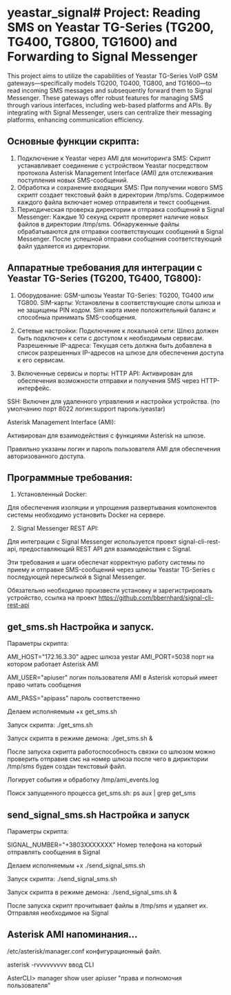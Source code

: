 # yeastar_signal# Project: Reading SMS on Yeastar TG-Series (TG200, TG400, TG800, TG1600) and Forwarding to Signal Messenger
This project aims to utilize the capabilities of Yeastar TG-Series VoIP GSM gateways—specifically models TG200, TG400, TG800, and TG1600—to read incoming SMS messages and subsequently forward them to Signal Messenger. These gateways offer robust features for managing SMS through various interfaces, including web-based platforms and APIs. By integrating with Signal Messenger, users can centralize their messaging platforms, enhancing communication efficiency.

## Основные функции скрипта:
1.	Подключение к Yeastar через AMI для мониторинга SMS:
Скрипт устанавливает соединение с устройством Yeastar посредством протокола Asterisk Management Interface (AMI) для отслеживания поступления новых SMS-сообщений.
2.	Обработка и сохранение входящих SMS:
При получении нового SMS скрипт создает текстовый файл в директории /tmp/sms.
Содержимое каждого файла включает номер отправителя и текст сообщения.
3.	Периодическая проверка директории и отправка сообщений в Signal Messenger:
Каждые 10 секунд скрипт проверяет наличие новых файлов в директории /tmp/sms.
Обнаруженные файлы обрабатываются для отправки соответствующих сообщений в Signal Messenger.
После успешной отправки сообщения соответствующий файл удаляется из директории.

## Аппаратные требования для интеграции с Yeastar TG-Series (TG200, TG400, TG800):
1.	Оборудование:
GSM-шлюзы Yeastar TG-Series: TG200, TG400 или TG800.
SIM-карты: Установлены в соответствующие слоты шлюза и не защищены PIN кодом.
Sim карта имее положительный баланс и способныа принимать SMS-сообщения.

2.	Сетевые настройки:
Подключение к локальной сети: Шлюз должен быть подключен к сети с доступом к необходимым сервисам.
Разрешенные IP-адреса: 
	Текущая сеть должна быть добавлена в список разрешенных IP-адресов на шлюзе для обеспечения доступа к его сервисам.

3.	Включенные сервисы и порты:
HTTP API: Активирован для обеспечения возможности отправки и получения SMS через HTTP-интерфейс.

SSH: Включен для удаленного управления и настройки устройства. (по умолчанию порт 8022 логин:support пароль:iyeastar)

Asterisk Management Interface (AMI): 

Активирован для взаимодействия с функциями Asterisk на шлюзе.

Правильно указаны логин и пароль пользователя AMI для обеспечения авторизованного доступа.

## Программные требования:

1.	Установленный Docker:

 Для обеспечения изоляции и упрощения развертывания компонентов системы необходимо установить Docker на сервере. 

2.	Signal Messenger REST API:

 Для интеграции с Signal Messenger используется проект signal-cli-rest-api, предоставляющий REST API для взаимодействия с Signal.

Эти требования и шаги обеспечат корректную работу системы по приему и отправке SMS-сообщений через шлюзы Yeastar TG-Series с последующей пересылкой в Signal Messenger.

Обязательно необходимо произвести установку и зарегистрировать устройство, ссылка на проект https://github.com/bbernhard/signal-cli-rest-api

## get_sms.sh Настройка и запуск.

Параметры скрипта:

AMI_HOST="172.16.3.30" адрес шлюза yestar
AMI_PORT=5038 порт на котором работает Asterisk AMI 

AMI_USER="apiuser" логин пользователя AMI в Asterisk который имеет право читать сообщения 

AMI_PASS="apipass" пароль соответственно

Делаем исполняемым +x get_sms.sh

Запуск скрипта: ./get_sms.sh

Запуск скрипта в режиме демона: ./get_sms.sh &

После запуска скрипта работоспособность связки со шлюзом можно проверить отправив смс на номер шлюза после чего в дириктории /tmp/sms буден создан текстовый файл.

Логирует события и обработку /tmp/ami_events.log

Поиск запущенного процесса get_sms.sh: ps aux | grep get_sms

## send_signal_sms.sh Настройка и запуск

Параметры скрипта:

SIGNAL_NUMBER="+3803XXXXXXX" Номер телефона на который отправлять сообщения в Signal

Делаем исполняемым +x ./send_signal_sms.sh

Запуск скрипта: ./send_signal_sms.sh

Запуск скрипта в режиме демона: ./send_signal_sms.sh &

После запуска скрипт прочитывает файлы в /tmp/sms и удаляет их. Отправляя необходимое на Signal

## Asterisk AMI напоминания...

/etc/asterisk/manager.conf конфигурационный файл.

asterisk -rvvvvvvvvv ввод CLI

AsterCLI> manager show user apiuser "права и полномочия пользователя"


